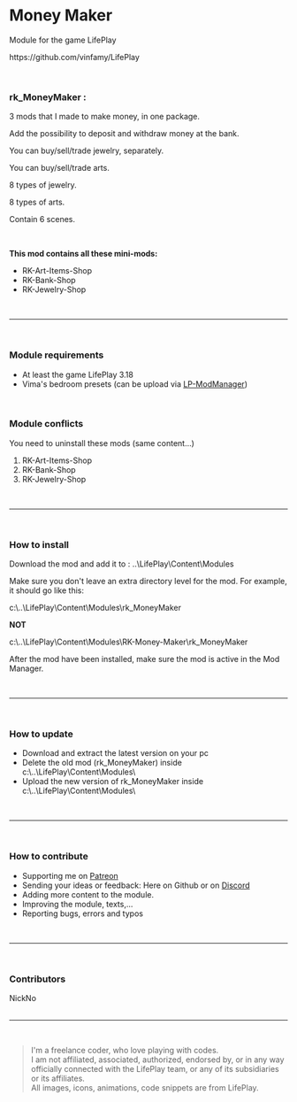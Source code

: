 <h1>Money Maker</h1>
<p>Module for the game LifePlay</p>
<p>https://github.com/vinfamy/LifePlay</p>
<br>
<h3>rk_MoneyMaker :</h3>
<p>3 mods that I made to make money, in one package.</p>
<p>Add the possibility to deposit and withdraw money at the bank.</p>
<p>You can buy/sell/trade jewelry, separately.</p>
<p>You can buy/sell/trade arts.</p>
<p>8 types of jewelry.</p>
<p>8 types of arts.</p>
<p>Contain 6 scenes.</p>
<br>
<p><strong>This mod contains all these mini-mods:</strong></p>
<ul>
<li>RK-Art-Items-Shop</li>
<li>RK-Bank-Shop</li>
<li>RK-Jewelry-Shop</li>
</ul>
<br>
<hr>
<br>
<h3>Module requirements</h3>
<ul>
<li>At least the game LifePlay 3.18</li>
<li>Vima's bedroom presets (can be upload via <a href="https://github.com/NickNo-dev/LP-ModManager">LP-ModManager</a>)</li>
</ul>
<br>
<h3>Module conflicts</h3>
<p>You need to uninstall these mods (same content...)</p>
<ol>
<li>RK-Art-Items-Shop</li>
<li>RK-Bank-Shop</li>
<li>RK-Jewelry-Shop</li>
</ol>
<br>
<hr>
<br>
<h3>How to install</h3>
<p>Download the mod and add it to : ..\LifePlay\Content\Modules</p>
<p>Make sure you don't leave an extra directory level for the mod. For example, it should go like this:</p>
<p>c:\..\LifePlay\Content\Modules\rk_MoneyMaker</p>
<p><strong>NOT</strong></p>
<p>c:\..\LifePlay\Content\Modules\RK-Money-Maker\rk_MoneyMaker</p>
<p>After the mod have been installed, make sure the mod is active in the Mod Manager.</p>
<br>
<hr>
<br>
<h3>How to update</h3>
<ul>
<li>Download and extract the latest version on your pc</li>
<li>Delete the old mod (rk_MoneyMaker) inside c:\..\LifePlay\Content\Modules\</li>
<li>Upload the new version of rk_MoneyMaker inside c:\..\LifePlay\Content\Modules\</li>
</ul>
<br>
<hr>
<br>
<h3>How to contribute</h3>
<ul>
<li>Supporting me on <a href="https://www.patreon.com/raiderknight">Patreon</a></li>
<li>Sending your ideas or feedback: Here on Github or on <a href="https://discord.gg/d3U9E2wb4Y">Discord</a></li>
<li>Adding more content to the module.</li>
<li>Improving the module, texts,...</li>
<li>Reporting bugs, errors and typos</li>
</ul>
<br>
<hr>
<br>
<h3>Contributors</h3>
NickNo<br>
<br>
<hr>
<br>
<blockquote> I'm a freelance coder, who love playing with codes.<br>
I am not affiliated, associated, authorized, endorsed by, or in any way officially connected with the LifePlay team, or any of its subsidiaries or its affiliates.<br>
All images, icons, animations, code snippets are from LifePlay.</blockquote>
